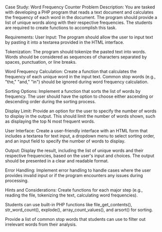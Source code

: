 Case Study: Word Frequency Counter
Problem Description:
You are tasked with developing a PHP program that reads a text document and calculates the frequency of each word in the document. The program should provide a list of unique words along with their respective frequencies. The students are required to create functions to accomplish this task.

Requirements:
User Input: The program should allow the user to input text by pasting it into a textarea provided in the HTML interface.

Tokenization: The program should tokenize the pasted text into words. Words should be considered as sequences of characters separated by spaces, punctuation, or line breaks.

Word Frequency Calculation: Create a function that calculates the frequency of each unique word in the input text. Common stop words (e.g., "the," "and," "in") should be ignored during word frequency calculation.

Sorting Options: Implement a function that sorts the list of words by frequency. The user should have the option to choose either ascending or descending order during the sorting process.

Display Limit: Provide an option for the user to specify the number of words to display in the output. This should limit the number of words shown, such as displaying the top N most frequent words.

User Interface: Create a user-friendly interface with an HTML form that includes a textarea for text input, a dropdown menu to select sorting order, and an input field to specify the number of words to display.

Output: Display the result, including the list of unique words and their respective frequencies, based on the user's input and choices. The output should be presented in a clear and readable format.

Error Handling: Implement error handling to handle cases where the user provides invalid input or if the program encounters any issues during processing.

Hints and Considerations:
Create functions for each major step (e.g., reading the file, tokenizing the text, calculating word frequencies).

Students can use built-in PHP functions like file_get_contents(), str_word_count(), explode(), array_count_values(), and arsort() for sorting.

Provide a list of common stop words that students can use to filter out irrelevant words from their analysis.
